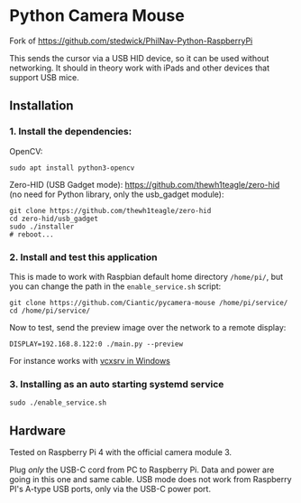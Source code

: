 # Python Camera Mouse

Fork of https://github.com/stedwick/PhilNav-Python-RaspberryPi

This sends the cursor via a USB HID device, so it can be used without
networking. It should in theory work with iPads and other devices that support
USB mice.

## Installation

### 1. Install the dependencies:

OpenCV:

```
sudo apt install python3-opencv
```

Zero-HID (USB Gadget mode): https://github.com/thewh1teagle/zero-hid (no need for Python library, only the usb_gadget module):

```
git clone https://github.com/thewh1teagle/zero-hid
cd zero-hid/usb_gadget
sudo ./installer
# reboot...
```

### 2. Install and test this application

This is made to work with Raspbian default home directory `/home/pi/`, but you can change the path in the `enable_service.sh` script:

```
git clone https://github.com/Ciantic/pycamera-mouse /home/pi/service/
cd /home/pi/service/
```

Now to test, send the preview image over the network to a remote display:

```
DISPLAY=192.168.8.122:0 ./main.py --preview
```

For instance works with [vcxsrv in Windows](https://github.com/marchaesen/vcxsrv/)


### 3. Installing as an auto starting systemd service

```
sudo ./enable_service.sh
```


## Hardware

Tested on Raspberry Pi 4 with the official camera module 3.

Plug *only* the USB-C cord from PC to Raspberry Pi. Data and power are going in
this one and same cable. USB mode does not work from Raspberry PI's A-type USB
ports, only via the USB-C power port.